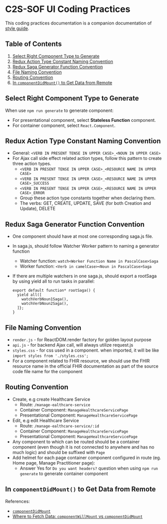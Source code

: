 # C2S-SOF UI Coding Practices

This coding practices documentation is a companion documentation of [style guide](style-guide.md).

## Table of Contents

  1. [Select Right Component Type to Generate](#select-right-component-type-to-generate)
  1. [Redux Action Type Constant Naming Convention](#redux-action-type-constant-naming-convention)
  1. [Redux Saga Generator Function Convention](#redux-saga-generator-function-convention)
  1. [File Naming Convention](#file-naming-convention)
  1. [Routing Convention](#routing-convention)
  1. [In `componentDidMount()` to Get Data from Remote](#in-componentdidmount-to-get-data-from-remote)

## Select Right Component Type to Generate

  When use `npm run generate` to generate component:
  - For presentational component, select **Stateless Function** component.
  - For container component, select `React.Component`.

## Redux Action Type Constant Naming Convention
  - General: `<VERB IN PRESENT TENSE IN UPPER CASE>_<NOUN IN UPPER CASE>`
  - For Ajax call side effect related action types, follow this pattern to create three action types.
    - `<VERB IN PRESENT TENSE IN UPPER CASE>_<RESOURCE NAME IN UPPER CASE>`
    - `<VERB IN PRESENT TENSE IN UPPER CASE>_<RESOURCE NAME IN UPPER CASE>_SUCCESS`
    - `<VERB IN PRESENT TENSE IN UPPER CASE>_<RESOURCE NAME IN UPPER CASE>_ERROR`
    - Group these action type constants together when declaring them.
    - The verbs: GET, CREATE, UPDATE, SAVE (for both Creation and Update), DELETE

## Redux Saga Generator Function Convention
  - One component should have at most one corresponding saga.js file.
  - In saga.js, should follow Watcher Worker pattern to naming a generator function
    - Watcher function: `watch<Worker Function Name in PascalCase>Saga`
    - Worker function: `<Verb in camelCase><Noun in PascalCase>Saga`
  - If there are multiple watchers in one saga.js, should export a rootSaga by using yield all to run tasks in parallel:
  
    ```rootSaga
    export default function* rootSaga() {
      yield all([
        watchVerbNoun1Saga(),
        watchVerbNoun2Saga(),
      ]};
    }
    ```

## File Naming Convention
  - `render.js` - for ReactDOM.render factory for golden layout purpose
  - `api.js` - for backend Ajax call, will always utilize request.js
  - `styles.css` - for css used in a component. when imported, it will be like `import styles from './styles.css';`
  - For a component related to FHIR resource, we should use the FHIR resource name in the official FHIR documentation as part of the source code file name for the component 

## Routing Convention
  - Create, e.g create Healthcare Service
    - Route:  `/manage-ealthcare-service`
    - Container Component: `ManageHealthcareServicePage`
    - Presentational Component: `ManageHealthcareServicePage`
  - Edit, e.g edit Healthcare Service
    - Route:  `/manage-ealthcare-service/:id`
    - Container Component: `ManageHealthcareServicePage`
    - Presentational Component: `ManageHealthcareServicePage`
  - Any component to which can be routed should be a container component (even though it is not connected to anywhere and has no much logic) and should be suffixed with `Page`
  - Add helmet for each page container component configured in route (eg. Home page, Manage Practitioner page):
    - Answer Yes for `Do you want headers?` question when using `npm run generate` to generate container component


## In `componentDidMount()` to Get Data from Remote
  References:
  - [`componentDidMount`](https://reactjs.org/docs/react-component.html#componentdidmount)
  - [Where to Fetch Data: `componentWillMount` vs `componentDidMount`](https://daveceddia.com/where-fetch-data-componentwillmount-vs-componentdidmount/)
